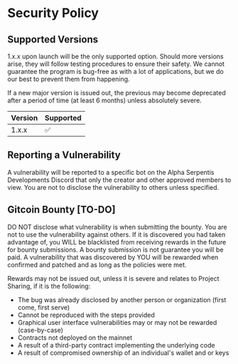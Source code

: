 # Security Policy

## Supported Versions

1.x.x upon launch will be the only supported option. Should more versions arise, they will follow testing procedures to ensure their safety. We cannot guarantee the program is bug-free as with a lot of applications, but we do our best to prevent them from happening.

If a new major version is issued out, the previous may become deprecated after a period of time (at least 6 months) unless absolutely severe.

| Version | Supported          |
| ------- | ------------------ |
| 1.x.x   | :white_check_mark: |

## Reporting a Vulnerability

A vulnerability will be reported to a specific bot on the Alpha Serpentis Developments Discord that only the creator and other approved members to view. You are not to disclose the vulnerability to others unless specified.

## Gitcoin Bounty [TO-DO]

DO NOT disclose what vulnerability is when submitting the bounty. You are not to use the vulnerability against others. If it is discovered you had taken advantage of, you WILL be blacklisted from receiving rewards in the future for bounty submissions. A bounty submission is not guarantee you will be paid. A vulnerability that was discovered by YOU will be rewarded when confirmed and patched and as long as the policies were met.

Rewards may not be issued out, unless it is severe and relates to Project Sharing, if it is the following:

- The bug was already disclosed by another person or organization (first come, first serve)
- Cannot be reproduced with the steps provided
- Graphical user interface vulnerabilities may or may not be rewarded (case-by-case)
- Contracts not deployed on the mainnet
- A result of a third-party contract implementing the underlying code
- A result of compromised ownership of an individual's wallet and or keys
